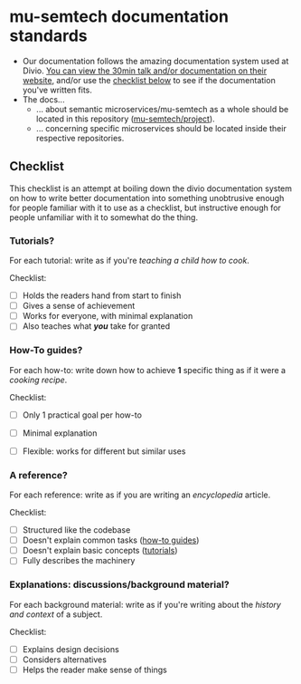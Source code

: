 # mu-semtech documentation standards
- Our documentation follows the amazing documentation system used at Divio. [You can view the 30min talk and/or documentation on their website](https://documentation.divio.com/), and/or use the [checklist below](#checklist) to see if the documentation you've written fits.
- The docs...
    - ... about semantic microservices/mu-semtech as a whole should be located in this repository ([mu-semtech/project](https://github.com/mu-semtech/project)).
    - ... concerning specific microservices should be located inside their respective repositories.


## Checklist
This checklist is an attempt at boiling down the divio documentation system on how to write better documentation into something unobtrusive enough for people familiar with it to use as a checklist, but instructive enough for people unfamiliar with it to somewhat do the thing.

### Tutorials?
For each tutorial: write as if you're *teaching a child how to cook*.

Checklist:

- [ ] Holds the readers hand from start to finish
- [ ] Gives a sense of achievement
- [ ] Works for everyone, with minimal explanation
- [ ] Also teaches what ***you*** take for granted

### How-To guides?
For each how-to: write down how to achieve **1** specific thing as if it were a *cooking recipe*.

Checklist:

- [ ] Only 1 practical goal per how-to
- [ ] Minimal explanation
- [ ] Flexible: works for different but similar uses 


### A reference?
For each reference: write as if you are writing an *encyclopedia* article.

Checklist:

- [ ] Structured like the codebase
- [ ] Doesn't explain common tasks ([how-to guides](#how-to-guides))
- [ ] Doesn't explain basic concepts ([tutorials](#tutorials))
- [ ] Fully describes the machinery

### Explanations: discussions/background material?
For each background material: write as if you're writing about the *history and context* of a subject.

Checklist:

- [ ] Explains design decisions
- [ ] Considers alternatives
- [ ] Helps the reader make sense of things
